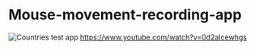 # Mouse-movement-recording-app
![Countries test app](https://img.youtube.com/vi/0d2aIcewhgs/0.jpg)
https://www.youtube.com/watch?v=0d2aIcewhgs
